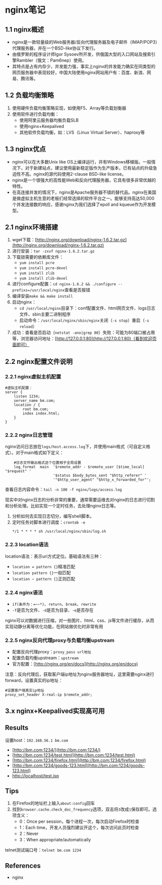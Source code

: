 # nginx笔记

## 1.1 nginx概述
- nginx是一款轻量级的Web服务器/反向代理服务器及电子邮件（IMAP/POP3）代理服务器，并在一个BSD-like协议下发行。
- 由俄罗斯的程序设计师Igor Sysoev所开发，供俄国大型的入口网站及搜索引擎Rambler（俄文：Pam6nep）使用。
- 其特点是占有内存少，并发能力强，事实上nginx的并发能力确实在同类型的网页服务器中表现较好，中国大陆使用nginx网站用户有：百度、新浪、网易、腾讯等。

## 1.2 负载均衡策略
1. 使用硬件负载均衡策略实现，如使用F5、Array等负载划衡器
1. 使用软件进行负载均衡：
    - 使用阿里云服务器均衡负载SLB
    - 使用nginx+Keepalived
    - 其他软件负载均衡，如：LVS（Linux Virtual Server）、haproxy等

## 1.3 nginx优点
- nginx可以在大多数Unix like OS上编译运行，并有Windows移植版。一般情况下，对于新建站点，建议使用最新稳定版作为生产版本，已有站点的升级急迫性不高。nginx的源代码使用2-clause BSD-like license。
- nginx是一个很强大的高性能Web和反向代理服务器，它具有很多非常优越的特性。
- 在高连接并发的情况下，nginx是Apache服务器不错的替代品。nginx在美国是做虚拟主机生意的老板们经常选择的软件平台之一。能够支持高达50,000个并发连接数的响应，感谢nginx为我们选择了epoll and kqueue作为开发模型。

## 2.1 nginx环境搭建
1. wget下载：[http://nginx.org/download/nginx-1.6.2.tar.gz](http://nginx.org/download/nginx-1.6.2.tar.gz)
1. 进行安装：`tar -zxvf nginx-1.6.2.tar.gz`
1. 下载锁需要的依赖库文件：
    - `yum install pcre`
	- `yum install pcre-devel`
	- `yum install zlib`
	- `yum install zlib-devel`
1. 进行configure配置：`cd nginx-1.6.2 && ./configure --prefixs=/usr/local/nginx`查看是否报错
1. 编译安装`make && make install`
1. 启动nginx：
    - `cd /usr/local/nginx`目录下：conf配置文件、html网页文件、logs日志文件、sbin主要二进制程序
    - 启动命令：`/usr/local/nginx/sbin/nginx`关闭（`-s stop`）重启（`-s reload`）
1. 成功：查看是否启动（`netstat -ano|grep 80`）失败：可能为80端口被占用等，浏览器访问地址：[http://127.0.0.1:80](http://127.0.0.1:80)（看到欢迎页面即可）

## 2.2 nginx配置文件说明

### 2.2.1 nginx虚拟主机配置
```
#虚拟主机配置：
server {
    listen 1234;
    server_name bm.com;
    location / {
        root bm.com;
        index index.html;
    }
}
```

### 2.2.2 nginx日志管理
nginx访问日志放在`logs/host.access.log`下，并使用main格式（可自定义格式）。对于main格式如下定义：
```
    #日志文件输出格式这个位置相于全局设置
    log_format  main  '$remote_addr - $remote_user [$time_local] "$request" '
                      '$status $body_bytes_sent "$http_referer" '
                      '"$http_user_agent" "$http_x_forwarded_for"';
```
查看日志内容命令：`tail -n 100 -f nginx/logs/access.log`

现实中对nginx日志的分析非常的重要，通常需要运维去对nginx的日志进行切割和分析处理。比如实现一个定时任务，去处理nginx日志等。
1. 分析如何去实现日志切分，编写shell脚本。
1. 定时任务对脚本进行调度：`crontab -e`
    ```
    */1 * * * * sh /usr/local/nginx/sbin/log.sh
    ```

### 2.2.3 location语法
location语法：表示uri方式定位。基础语法有三种：
- `location = pattern {}`精准匹配
- `location pattern {}`一般匹配
- `location ~ pattern {}`正则匹配

### 2.2.4 nginx语法
- `if(条件为：=~~*)`、`return`、`break`、`rewrite`
- `-f`是否为文件、`-d`是否为目录、`-e`是否存在

nginx可以对数据进行压缩，对一些图片、html、css、js等文件进行缓存，从而实现动静分离等优化功能，在网站做优化时非常有用

### 2.2.5 nginx反向代理proxy与负载均衡upstream
- 配置反向代理proxy：`proxy_pass url地址`
- 配置负载均衡upstream：`upstream`
- 官方配置：[http://nginx.org/en/docs](http://nginx.org/en/docs)

注意：反向代理后，获取客户端ip地址为nginx服务器地址，这里需要nginx进行forward，设置真实的ip地址：
```
#设置客户端真实ip地址
proxy_set_header X-real-ip $remote_addr;
```

## 3.x nginx+Keepalived实现高可用

## Results
设置host：`192.168.56.1 bm.com`
- [http://bm.com:1234/](http://bm.com:1234/)
- [http://bm.com:1234/test.html](http://bm.com:1234/test.html)
- [http://bm.com:1234/firefox.html](http://bm.com:1234/firefox.html)
- [http://bm.com:1234/goods-123.html](http://bm.com:1234/goods-123.html)
- [http://localhost/test.jsp](http://localhost/test.jsp)

## Tips
1. 在Firefox的地址栏上输入`about:config`回车
1. 找到`browser.cache.check_doc_frequency`选项，双击将`3`改成`1`保存即可。选项含义：
    - 0：Once per session，每个进程一次，每次启动Firefox时检查
    - 1：Each time，开发人员强烈建议开这个，每次访问此页时检查
    - 2：Never
    - 3：When appropriate/automatically

telnet测试端口号：`telnet bm.com 1234`

## References
- nginx